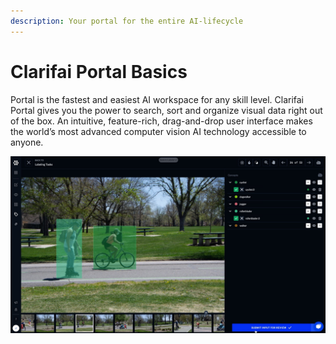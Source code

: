 ```yaml
---
description: Your portal for the entire AI-lifecycle
---
```


# Clarifai Portal Basics

Portal is the fastest and easiest AI workspace for any skill level. Clarifai Portal gives you the power to search, sort and organize visual data right out of the box. An intuitive, feature-rich, drag-and-drop user interface makes the world’s most advanced computer vision AI technology accessible to anyone.

![](/img/label_bounding_box.jpg)

